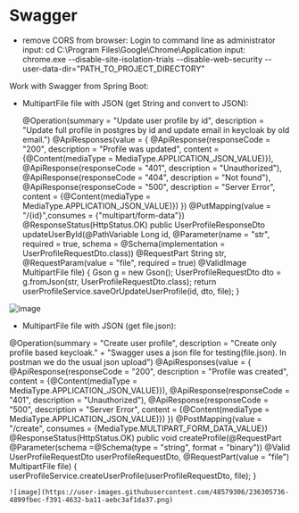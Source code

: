 # Swagger
- remove CORS from browser:
Login to command line as administrator
input:   cd C:\Program Files\Google\Chrome\Application
input:   chrome.exe  --disable-site-isolation-trials --disable-web-security --user-data-dir="PATH_TO_PROJECT_DIRECTORY"

Work with Swagger from Spring Boot:

- MultipartFile file with JSON (get String and convert to JSON):

    @Operation(summary = "Update user profile by id", description = "Update full profile in postgres by id and update email in keycloak by old email.")
    @ApiResponses(value = {
            @ApiResponse(responseCode = "200", description = "Profile was updated",
                    content = {@Content(mediaType = MediaType.APPLICATION_JSON_VALUE)}),
            @ApiResponse(responseCode = "401", description = "Unauthorized"),
            @ApiResponse(responseCode = "404", description = "Not found"),
            @ApiResponse(responseCode = "500", description = "Server Error",
                    content = {@Content(mediaType = MediaType.APPLICATION_JSON_VALUE)})
    })
    @PutMapping(value = "/{id}",consumes = {"multipart/form-data"})
    @ResponseStatus(HttpStatus.OK)
    public UserProfileResponseDto updateUserById(@PathVariable Long id,
                                               @Parameter(name = "str", required = true, schema = @Schema(implementation = UserProfileRequestDto.class)) @RequestPart String str,
                                               @RequestParam(value = "file", required = true)   @ValidImage MultipartFile file) {
        Gson g = new Gson();
        UserProfileRequestDto dto = g.fromJson(str, UserProfileRequestDto.class);
        return userProfileService.saveOrUpdateUserProfile(id, dto, file);
    }
    
![image](https://user-images.githubusercontent.com/48579306/236304825-ffe6e5c9-3e9f-4ed4-a2aa-edd29fc49da9.png)



- MultipartFile file with JSON (get file.json):

 @Operation(summary = "Create user profile", description = "Create only profile based keycloak." +
            "Swagger uses a json file for testing(file.json). In postman we do the usual json upload")
    @ApiResponses(value = {
            @ApiResponse(responseCode = "200", description = "Profile was created",
                    content = {@Content(mediaType = MediaType.APPLICATION_JSON_VALUE)}),
            @ApiResponse(responseCode = "401", description = "Unauthorized"),
            @ApiResponse(responseCode = "500", description = "Server Error",
                    content = {@Content(mediaType = MediaType.APPLICATION_JSON_VALUE)})
    })
    @PostMapping(value = "/create", consumes = {MediaType.MULTIPART_FORM_DATA_VALUE})
    @ResponseStatus(HttpStatus.OK)
    public void createProfile(@RequestPart  @Parameter(schema =@Schema(type = "string", format = "binary"))
                                  @Valid UserProfileRequestDto userProfileRequestDto,
                              @RequestPart(value = "file") MultipartFile file) {
        userProfileService.createUserProfile(userProfileRequestDto, file);
    }
    
    ![image](https://user-images.githubusercontent.com/48579306/236305736-4899fbec-f391-4632-ba11-aebc3af1da37.png)




